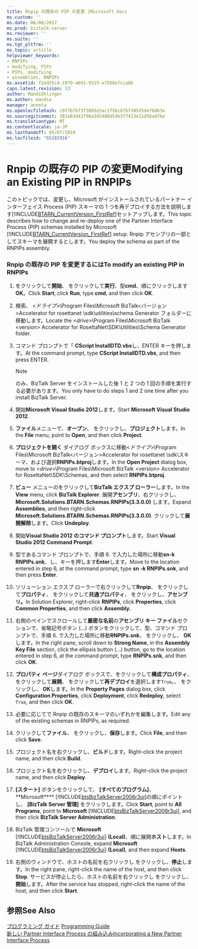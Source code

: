 ```yaml
---
title: Rnpip の既存の PIP の変更 |Microsoft Docs
ms.custom: ''
ms.date: 06/08/2017
ms.prod: biztalk-server
ms.reviewer: ''
ms.suite: ''
ms.tgt_pltfrm: ''
ms.topic: article
helpviewer_keywords:
- RNPIPs
- modifying, PIPs
- PIPs, modifying
- assemblies, RNPIPs
ms.assetid: f2ed25c4-1979-4691-9315-e7568e7cca8b
caps.latest.revision: 13
author: MandiOhlinger
ms.author: mandia
manager: anneta
ms.openlocfilehash: c9f7b7bf3f3095e5ac1f5bc87b730935de70d63e
ms.sourcegitcommit: 381e83d43796a345488d54b3f7413e11d56ad7be
ms.translationtype: MT
ms.contentlocale: ja-JP
ms.lasthandoff: 05/07/2019
ms.locfileid: "65282916"
---
```

# <a name="modifying-an-existing-pip-in-rnpips"></a><span data-ttu-id="9eda5-102">Rnpip の既存の PIP の変更</span><span class="sxs-lookup"><span data-stu-id="9eda5-102">Modifying an Existing PIP in RNPIPs</span></span>
<span data-ttu-id="9eda5-103">このトピックでは、変更し、Microsoft がインストールされているパートナー インターフェイス Process (PIP) スキーマの 1 つを再デプロイする方法を説明します[!INCLUDE[BTARN_CurrentVersion_FirstRef](../../includes/btarn-currentversion-firstref-md.md)]セットアップします。</span><span class="sxs-lookup"><span data-stu-id="9eda5-103">This topic describes how to change and re-deploy one of the Partner Interface Process (PIP) schemas installed by Microsoft [!INCLUDE[BTARN_CurrentVersion_FirstRef](../../includes/btarn-currentversion-firstref-md.md)] setup.</span></span> <span data-ttu-id="9eda5-104">Rnpip アセンブリの一部としてスキーマを展開するとします。</span><span class="sxs-lookup"><span data-stu-id="9eda5-104">You deploy the schema as part of the RNPIPs assembly.</span></span>  
  
### <a name="to-modify-an-existing-pip-in-rnpips"></a><span data-ttu-id="9eda5-105">Rnpip の既存の PIP を変更するには</span><span class="sxs-lookup"><span data-stu-id="9eda5-105">To modify an existing PIP in RNPIPs</span></span>  
  
1. <span data-ttu-id="9eda5-106">をクリックして**開始**、 をクリックして**実行**、型**cmd**、順にクリックします**OK**。</span><span class="sxs-lookup"><span data-stu-id="9eda5-106">Click **Start**, click **Run**, type **cmd**, and then click **OK**.</span></span>  
  
2. <span data-ttu-id="9eda5-107">検索、 \<*ドライブ*\>\Program Files\Microsoft BizTalk\<バージョン\>Accelerator for rosettanet \sdk\utilities\schema Generator フォルダーに移動します。</span><span class="sxs-lookup"><span data-stu-id="9eda5-107">Locate the \<*drive*\>\Program Files\Microsoft BizTalk \<version\> Accelerator for RosettaNet\SDK\Utilities\Schema Generator folder.</span></span>  
  
3. <span data-ttu-id="9eda5-108">コマンド プロンプトで「 **CScript InstallDTD.vbs**し、ENTER キーを押します。</span><span class="sxs-lookup"><span data-stu-id="9eda5-108">At the command prompt, type **CScript InstallDTD.vbs**, and then press ENTER.</span></span>  
  
   > [!NOTE]
   >  <span data-ttu-id="9eda5-109">のみ、BizTalk Server をインストールした後 1 と 2 つの 1 回の手順を実行する必要があります。</span><span class="sxs-lookup"><span data-stu-id="9eda5-109">You only have to do steps 1 and 2 one time after you install BizTalk Server.</span></span>  
  
4. <span data-ttu-id="9eda5-110">開始**Microsoft Visual Studio 2012**します。</span><span class="sxs-lookup"><span data-stu-id="9eda5-110">Start **Microsoft Visual Studio 2012**.</span></span>  
  
5. <span data-ttu-id="9eda5-111">**ファイル**メニューで、**オープン**、 をクリックし、**プロジェクト**します。</span><span class="sxs-lookup"><span data-stu-id="9eda5-111">In the **File** menu, point to **Open**, and then click **Project**.</span></span>  
  
6. <span data-ttu-id="9eda5-112">**プロジェクトを開く** ダイアログ ボックスに移動\<*ドライブ*\>\Program Files\Microsoft BizTalk\<バージョン\>Accelerator for rosettanet \sdk\スキーマ、および選択**RNPIPs.btproj**します。</span><span class="sxs-lookup"><span data-stu-id="9eda5-112">In the **Open Project** dialog box, move to \<*drive*\>\Program Files\Microsoft BizTalk \<version\> Accelerator for RosettaNet\SDK\Schemas, and then select **RNPIPs.btproj**.</span></span>  
  
7. <span data-ttu-id="9eda5-113">**ビュー**  メニューのをクリックして**BizTalk エクスプ ローラー**します。</span><span class="sxs-lookup"><span data-stu-id="9eda5-113">In the **View** menu, click **BizTalk Explorer**.</span></span> <span data-ttu-id="9eda5-114">展開**アセンブリ**、右クリックし、 **Microsoft.Solutions.BTARN.Schemas.RNPIPs(3.3.0.0)** します。</span><span class="sxs-lookup"><span data-stu-id="9eda5-114">Expand **Assemblies**, and then right-click **Microsoft.Solutions.BTARN.Schemas.RNPIPs(3.3.0.0)**.</span></span> <span data-ttu-id="9eda5-115">クリックして**展開解除**します。</span><span class="sxs-lookup"><span data-stu-id="9eda5-115">Click **Undeploy**.</span></span>  
  
8. <span data-ttu-id="9eda5-116">開始**Visual Studio 2012 のコマンド プロンプト**します。</span><span class="sxs-lookup"><span data-stu-id="9eda5-116">Start **Visual Studio 2012 Command Prompt**.</span></span>  
  
9. <span data-ttu-id="9eda5-117">型であるコマンド プロンプトで、手順 6. で入力した場所に移動**sn-k RNPIPs.snk**、し、キーを押します**Enter**します。</span><span class="sxs-lookup"><span data-stu-id="9eda5-117">Move to the location entered in step 6, at the command prompt, type **sn -k RNPIPs.snk**, and then press **Enter**.</span></span>  
  
10. <span data-ttu-id="9eda5-118">ソリューション エクスプ ローラーで右クリックして**Rnpip**、 をクリックして**プロパティ**、 をクリックして**共通プロパティ**、 をクリックし、**アセンブリ。**</span><span class="sxs-lookup"><span data-stu-id="9eda5-118">In Solution Explorer, right-click **RNPIPs**, click **Properties**, click **Common Properties**, and then click **Assembly.**</span></span>  
  
11. <span data-ttu-id="9eda5-119">右側のペインでスクロールして**厳密な名前**の**アセンブリ キー ファイル**セクションで、省略記号ボタン (…) ボタンをクリックして、型、コマンド プロンプトで、手順 6. で入力した場所に移動**RNPIPs.snk**、 をクリックし、 **OK**します。</span><span class="sxs-lookup"><span data-stu-id="9eda5-119">In the right pane, scroll down to **Strong Name**, in the **Assembly Key File** section, click the ellipsis button (...) button, go to the location entered in step 6, at the command prompt, type **RNPIPs.snk**, and then click **OK**.</span></span>  
  
12. <span data-ttu-id="9eda5-120">**プロパティ ページ**ダイアログ ボックスで、をクリックして**構成プロパティ**、 をクリックして**展開**、 をクリックして**再デプロイ**を選択します`True`。、 をクリックし、 **OK**します。</span><span class="sxs-lookup"><span data-stu-id="9eda5-120">In the **Property Pages** dialog box, click **Configuration Properties**, click **Deployment**, click **Redeploy**, select `True`, and then click **OK**.</span></span>  
  
13. <span data-ttu-id="9eda5-121">必要に応じてで Rnpip の既存のスキーマのいずれかを編集します。</span><span class="sxs-lookup"><span data-stu-id="9eda5-121">Edit any of the existing schemas in RNPIPs, as required.</span></span>  
  
14. <span data-ttu-id="9eda5-122">クリックして**ファイル**、 をクリックし、**保存**します。</span><span class="sxs-lookup"><span data-stu-id="9eda5-122">Click **File**, and then click **Save**.</span></span>  
  
15. <span data-ttu-id="9eda5-123">プロジェクト名を右クリックし、**ビルド**します。</span><span class="sxs-lookup"><span data-stu-id="9eda5-123">Right-click the project name, and then click **Build**.</span></span>  
  
16. <span data-ttu-id="9eda5-124">プロジェクト名を右クリックし、**デプロイ**します。</span><span class="sxs-lookup"><span data-stu-id="9eda5-124">Right-click the project name, and then click **Deploy**.</span></span>  
  
17. <span data-ttu-id="9eda5-125">**[スタート]** ボタンをクリックして、 **[すべてのプログラム]**、 \*\*Microsoft\*\*\*\* [!INCLUDE[btsBizTalkServer2006r3ui](../../includes/btsbiztalkserver2006r3ui-md.md)]の順にポイントし、 **[BizTalk Server 管理]** をクリックします。</span><span class="sxs-lookup"><span data-stu-id="9eda5-125">Click **Start**, point to **All Programs**, point to **Microsoft** [!INCLUDE[btsBizTalkServer2006r3ui](../../includes/btsbiztalkserver2006r3ui-md.md)], and then click **BizTalk Server Administration**.</span></span>  
  
18. <span data-ttu-id="9eda5-126">BizTalk 管理コンソールで  **Microsoft** [!INCLUDE[btsBizTalkServer2006r3ui](../../includes/btsbiztalkserver2006r3ui-md.md)] **(Local)**、順に展開**ホスト**します。</span><span class="sxs-lookup"><span data-stu-id="9eda5-126">In BizTalk Administration Console, expand **Microsoft** [!INCLUDE[btsBizTalkServer2006r3ui](../../includes/btsbiztalkserver2006r3ui-md.md)] **(Local)**, and then expand **Hosts**.</span></span>  
  
19. <span data-ttu-id="9eda5-127">右側のウィンドウで、ホストの名前を右クリックし をクリックし、**停止**します。</span><span class="sxs-lookup"><span data-stu-id="9eda5-127">In the right pane, right-click the name of the host, and then click **Stop**.</span></span> <span data-ttu-id="9eda5-128">サービスが停止したら、ホストの名前を右クリックし をクリックし、**開始**します。</span><span class="sxs-lookup"><span data-stu-id="9eda5-128">After the service has stopped, right-click the name of the host, and then click **Start**.</span></span>  
  
## <a name="see-also"></a><span data-ttu-id="9eda5-129">参照</span><span class="sxs-lookup"><span data-stu-id="9eda5-129">See Also</span></span>  
 <span data-ttu-id="9eda5-130">[プログラミング ガイド](../../adapters-and-accelerators/accelerator-rosettanet/programming-guide2.md) </span><span class="sxs-lookup"><span data-stu-id="9eda5-130">[Programming Guide](../../adapters-and-accelerators/accelerator-rosettanet/programming-guide2.md) </span></span>  
 [<span data-ttu-id="9eda5-131">新しい Partner Interface Process の組み込み</span><span class="sxs-lookup"><span data-stu-id="9eda5-131">Incorporating a New Partner Interface Process</span></span>](../../adapters-and-accelerators/accelerator-rosettanet/incorporating-a-new-partner-interface-process.md)